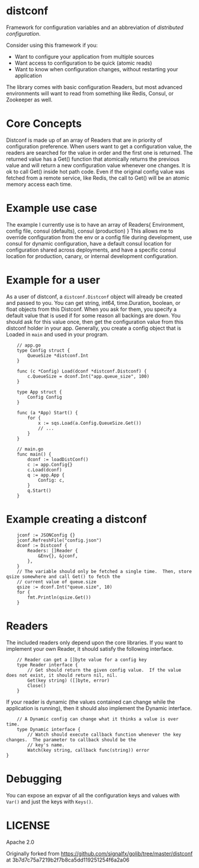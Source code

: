 # distconf

Framework for configuration variables and an abbreviation of _distributed configuration_.

Consider using this framework if you:

* Want to configure your application from multiple sources
* Want access to configuration to be quick (atomic reads)
* Want to know when configuration changes, without restarting your application

The library comes with basic configuration Readers, but most advanced environments will want to read from something
like Redis, Consul, or Zookeeper as well.

# Core Concepts

Distconf is made up of an array of Readers that are in priority of configuration preference.
When users want to get a configuration value, the readers are searched for the value in order
and the first one is returned.  The returned value has a Get() function that atomically returns
the previous value and will return a new configuration value whenever one changes.  It is ok to call Get() inside
hot path code. Even if the original config value was fetched from a remote service, like Redis, the call
to Get() will be an atomic memory access each time.

# Example use case

The example I currently use is to have an array of Readers{ Environment, config file, consul (defaults), consul (production) }
This allows me to override configuration from the env or a config file during development, use consul for dynamic
configuration, have a default consul location for configuration shared across deployments, and have a specific
consul location for production, canary, or internal development configuration.

# Example for a user

As a user of distconf, a `distconf.Distconf` object will already be created and passed to you.  You can get string, int64, time.Duration, boolean, or float objects from this Distconf.  When you ask for them, you specify a default value that is used if for some reason all backings are down.  You should ask for this value once, then get the configuration value from this distconf holder in your app.  Generally, you create a config object that is Loaded in `main` and used in your program.

```
    // app.go
    type Config struct {
        QueueSize *distconf.Int
    }

    func (c *Config) Load(dconf *distconf.Distconf) {
        c.QueueSize = dconf.Int("app.queue_size", 100)
    }
  
    type App struct {
        Config Config
    }
    
    func (a *App) Start() {
        for {
            x := sqs.Load(a.Config.QueueSize.Get())
            // ...
        }
    }

    // main.go
    func main() {
        dconf := loadDistConf()
        c := app.Config{}
        c.Load(dconf)
        q := app.App {
            Config: c,
        }
        q.Start()
    }
```

# Example creating a distconf

```
    jconf := JSONConfig {}
    jconf.RefreshFile("config.json")
    dconf := Distconf {
        Readers: []Reader {
            &Env{}, &jconf,
        },
    }
    // The variable should only be fetched a single time.  Then, store qsize somewhere and call Get() to fetch the
    // current value of queue.size
    qsize := dconf.Int("queue.size", 10)
    for {
        fmt.Println(qsize.Get())
    }
```

# Readers

The included readers only depend upon the core libraries.  If you want to implement your own Reader, it should satisfy 
the following interface.

```
    // Reader can get a []byte value for a config key
    type Reader interface {
        // Get should return the given config value.  If the value does not exist, it should return nil, nil.
        Get(key string) ([]byte, error)
        Close()
    }
```
 
 
If your reader is dynamic (the values contained can change while the application is running), then it should also
implement the Dynamic interface.

```
    // A Dynamic config can change what it thinks a value is over time.
    type Dynamic interface {
    	// Watch should execute callback function whenever the key changes.  The parameter to callback should be the
    	// key's name.
    	Watch(key string, callback func(string)) error
}
```

# Debugging

You can expose an expvar of all the configuration keys and values with `Var()` and just the keys with `Keys()`.

# LICENSE

Apache 2.0

Originally forked from https://github.com/signalfx/golib/tree/master/distconf at
3b7d7c75a7219b2f7b8ca5dd119251254f6a2a06
